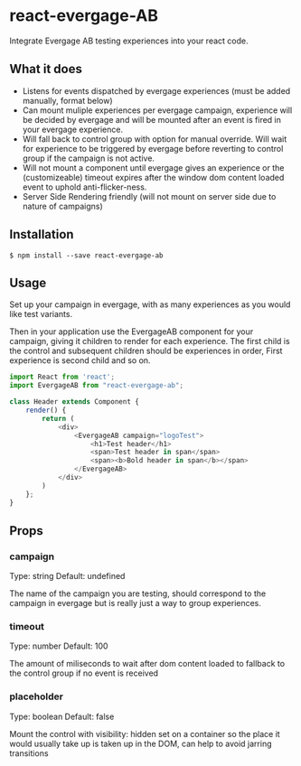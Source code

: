 # react-evergage-AB

Integrate Evergage AB testing experiences into your react code.


## What it does

 - Listens for events dispatched by evergage experiences (must be added manually, format below)
 - Can mount muliple experiences per evergage campaign, experience will be decided by evergage and will be mounted after an event is fired in your evergage experience.
 - Will fall back to control group with option for manual override. Will wait for experience to be triggered by evergage before reverting to control group if the campaign is not active.
 - Will not mount a component until evergage gives an experience or the (customizeable) timeout expires after the window dom content loaded event to uphold anti-flicker-ness. 
 - Server Side Rendering friendly (will not mount on server side due to nature of campaigns)

## Installation

```
$ npm install --save react-evergage-ab
```

## Usage

Set up your campaign in evergage, with as many experiences as you would like test variants.

Then in your application use the EvergageAB component for your campaign, giving it children to render for each experience. The first child is the control and subsequent children should be experiences in order, First experience is second child and so on.

```javascript
import React from 'react';
import EvergageAB from "react-evergage-ab";

class Header extends Component {
    render() {
        return (
            <div>
                <EvergageAB campaign="logoTest">
                    <h1>Test header</h1>
                    <span>Test header in span</span>
                    <span><b>Bold header in span</b></span>
                </EvergageAB>
            </div>
        )
    };
}
```


## Props

### campaign

Type: string  Default: undefined

The name of the campaign you are testing, should correspond to the campaign in evergage but is really just a way to group experiences.

### timeout

Type: number Default: 100

The amount of miliseconds to wait after dom content loaded to fallback to the control group if no event is received

### placeholder

Type: boolean Default: false

Mount the control with visibility: hidden set on a container so the place it would usually take up is taken up in the DOM, can help to avoid jarring transitions
